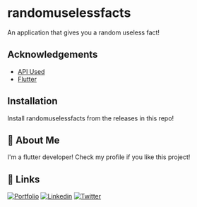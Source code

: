 
# randomuselessfacts

An application that gives you a random useless fact!


## Acknowledgements

 - [API Used](http://ulvis.net/)
 - [Flutter](https://flutter.dev)


## Installation

Install randomuselessfacts from the releases in this repo!
    
## 🚀 About Me
I'm a flutter developer! Check my profile if you like this project!

## 🔗 Links
[![Portfolio](https://img.shields.io/badge/my_portfolio-000?style=for-the-badge&logo=ko-fi&logoColor=white)](https://notbrood.github.io/portfolio/)
[![Linkedin](https://img.shields.io/badge/linkedin-0A66C2?style=for-the-badge&logo=linkedin&logoColor=white)](https://www.linkedin.com/in/ajain9926)
[![Twitter](https://img.shields.io/badge/twitter-1DA1F2?style=for-the-badge&logo=twitter&logoColor=white)](https://twitter.com/amvnjain)
 <br>

